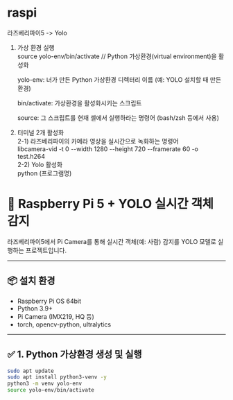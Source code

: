 # raspi

라즈베리파이5 -> Yolo 

1. 가상 환경 실행<br/>
    source yolo-env/bin/activate // Python 가상환경(virtual environment)을 활성화<br/>
    
    yolo-env: 너가 만든 Python 가상환경 디렉터리 이름 (예: YOLO 설치할 때 만든 환경)<br/>
    
    bin/activate: 가상환경을 활성화시키는 스크립트<br/>
    
    source: 그 스크립트를 현재 셸에서 실행하라는 명령어 (bash/zsh 등에서 사용)<br/>

2. 터미널 2개 활성화<br/>
    2-1) 라즈베리파이의 카메라 영상을 실시간으로 녹화하는 명령어<br/>
         libcamera-vid -t 0 --width 1280 --height 720 --framerate 60 -o test.h264<br/>
    2-2) Yolo 활성화<br/>
         python (프로그램명)

# 🎯 Raspberry Pi 5 + YOLO 실시간 객체 감지

라즈베리파이5에서 Pi Camera를 통해 실시간 객체(예: 사람) 감지를 YOLO 모델로 실행하는 프로젝트입니다.

---

## 📦 설치 환경

- Raspberry Pi OS 64bit
- Python 3.9+
- Pi Camera (IMX219, HQ 등)
- torch, opencv-python, ultralytics

---

## ✅ **1. Python 가상환경 생성 및 실행**

```bash
sudo apt update
sudo apt install python3-venv -y
python3 -m venv yolo-env
source yolo-env/bin/activate
